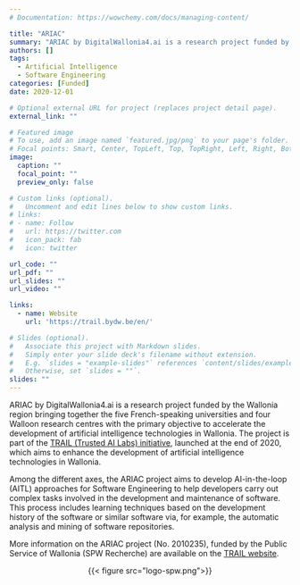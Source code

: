 ```yaml
---
# Documentation: https://wowchemy.com/docs/managing-content/

title: "ARIAC"
summary: "ARIAC by DigitalWallonia4.ai is a research project funded by the Wallonia region bringing together the five French-speaking universities and four Walloon research centres with the primary objective to accelerate the development of artificial intelligence technologies in Wallonia. "
authors: []
tags:
  - Artificial Intelligence
  - Software Engineering
categories: [Funded]
date: 2020-12-01

# Optional external URL for project (replaces project detail page).
external_link: ""

# Featured image
# To use, add an image named `featured.jpg/png` to your page's folder.
# Focal points: Smart, Center, TopLeft, Top, TopRight, Left, Right, BottomLeft, Bottom, BottomRight.
image:
  caption: ""
  focal_point: ""
  preview_only: false

# Custom links (optional).
#   Uncomment and edit lines below to show custom links.
# links:
# - name: Follow
#   url: https://twitter.com
#   icon_pack: fab
#   icon: twitter

url_code: ""
url_pdf: ""
url_slides: ""
url_video: ""

links:
  - name: Website
    url: 'https://trail.bydw.be/en/'

# Slides (optional).
#   Associate this project with Markdown slides.
#   Simply enter your slide deck's filename without extension.
#   E.g. `slides = "example-slides"` references `content/slides/example-slides.md`.
#   Otherwise, set `slides = ""`.
slides: ""
---
```


ARIAC by DigitalWallonia4.ai is a research project funded by the Wallonia region bringing together the five French-speaking universities and four Walloon research centres with the primary objective to accelerate the development of artificial intelligence technologies in Wallonia. The project is part of the [TRAIL (Trusted AI Labs) initiative](https://trail.bydw.be/en/), launched at the end of 2020, which aims to enhance the development of artificial intelligence technologies in Wallonia.

Among the different axes, the ARIAC project aims to develop AI-in-the-loop (AITL) approaches for Software Engineering to help developers carry out complex tasks involved in the development and maintenance of software. This process includes learning techniques based on the development history of the software or similar software via, for example, the automatic analysis and mining of software repositories.

More information on the ARIAC project (No. 2010235), funded by the Public Service of Wallonia (SPW Recherche) are available on the [TRAIL website](https://trail.bydw.be/en/).

<center>
  {{< figure src="logo-spw.png">}}
</center>
